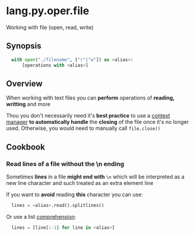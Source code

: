 # lang.py.oper.file

Working with file (open, read, write)

## Synopsis

```py
  with open("./filename", ["r"|"w"]) as <alias>:
      [operations with <alias>]
```

## Overview

When working with text files you can **perform** operations of **reading,
writting** and more

Thou you don't necessarily need it's **best practice** to use a [context manager]()
**to automatically handle** the **closing** of the file once it's no longer used.
Otherwise, you would need to manually call `file.close()`

## Cookbook

### Read lines of a file without the \n ending

Sometimes **lines** in a file **might end with** `\n` which will be interpreted
as a new line character and such treated as an extra element line

If you want to **avoid** reading **this** character you can use:

```py
  lines = <alias>.read().splitlines()
```

Or use a list [comprehension](./7lub.md):

```py
  lines = [line[:-1] for line in <alias>]
```
